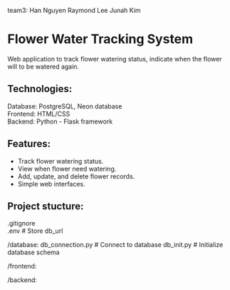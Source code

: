 team3:
Han Nguyen
Raymond Lee
Junah Kim

# Flower Water Tracking System
Web application to track flower watering status, indicate when the flower will to be watered again.

## Technologies:
Database: PostgreSQL, Neon database <br> 
Frontend: HTML/CSS <br>
Backend: Python - Flask framework <br>

## Features:
- Track flower watering status.
- View when flower need watering.
- Add, update, and delete flower records. 
- Simple web interfaces.

## Project stucture:
.gitignore  
.env                        # Store db_url

/database:
    db_connection.py        # Connect to database
    db_init.py              # Initialize database schema
    

/frontend:

/backend: 
